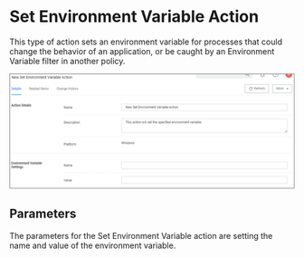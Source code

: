 [title]: # (Set Environment Variable)
[tags]: # (action)
[priority]: # (3)
# Set Environment Variable Action

This type of action sets an environment variable for processes that could change the behavior of an  application, or be caught by an Environment Variable filter in another policy.

![Display Set Environment Variable Settings](../all/images/env-var.png "Display Set Environment Variable Settings")

## Parameters

The parameters for the Set Environment Variable action are setting the name and value of the environment variable.
